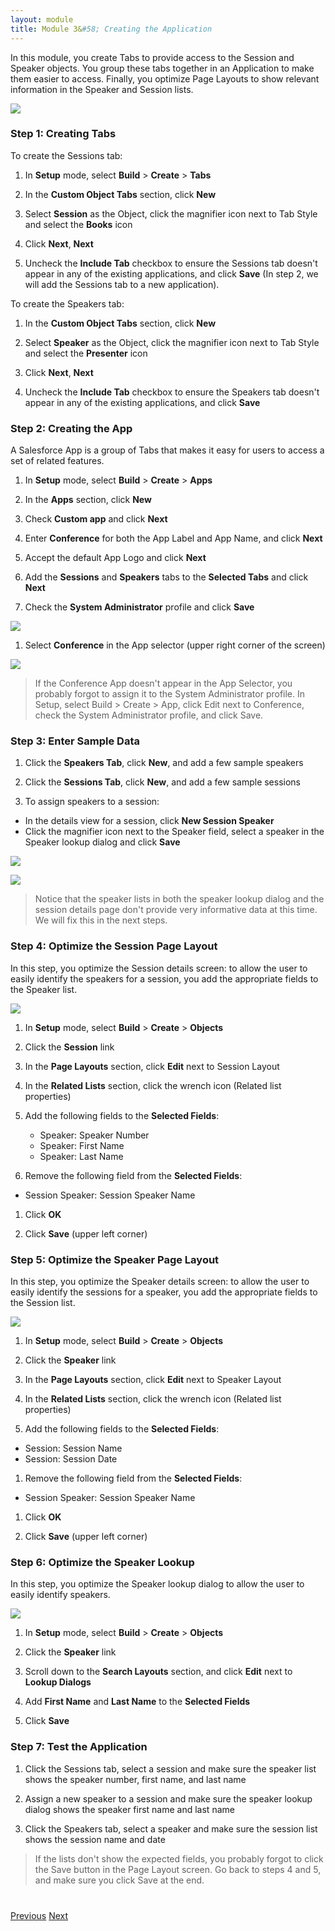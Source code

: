 ```yaml
---
layout: module
title: Module 3&#58; Creating the Application
---
```

In this module, you create Tabs to provide access to the Session and Speaker objects. You group these tabs together in an Application to make them easier to access. Finally, you optimize Page Layouts to show relevant information in the Speaker and Session lists.

![](images/app.jpg)

### Step 1: Creating Tabs

To create the Sessions tab:

1. In **Setup** mode, select **Build** > **Create** > **Tabs**

1. In the **Custom Object Tabs** section, click **New**

1. Select **Session** as the Object, click the magnifier icon next to Tab Style and select the **Books** icon

1. Click **Next**, **Next**

1. Uncheck the **Include Tab** checkbox to ensure the Sessions tab doesn't appear in any of the existing applications, and click **Save** (In step 2, we will add the Sessions tab to a new application).

To create the Speakers tab:

1. In the **Custom Object Tabs** section, click **New**

1. Select **Speaker** as the Object, click the magnifier icon next to Tab Style and select the **Presenter** icon

1. Click **Next**, **Next**

1. Uncheck the **Include Tab** checkbox to ensure the Speakers tab doesn't appear in any of the existing applications, and click **Save**

### Step 2: Creating the App

A Salesforce App is a group of Tabs that makes it easy for users to access a set of related features.

1. In **Setup** mode, select **Build** > **Create** > **Apps**

1. In the **Apps** section, click **New**

1. Check **Custom app** and click **Next**

1. Enter **Conference** for both the App Label and App Name, and click **Next**

1. Accept the default App Logo and click **Next**

1. Add the **Sessions** and **Speakers** tabs to the **Selected Tabs** and click **Next**

1. Check the **System Administrator** profile and click **Save**

  ![](images/sysadmin.jpg)

1. Select **Conference** in the App selector (upper right corner of the screen)

  ![](images/conference-app.jpg)

  > If the Conference App doesn't appear in the App Selector, you probably forgot to assign it to the System Administrator profile. In Setup, select Build > Create > App, click Edit next to Conference, check the System Administrator profile, and click Save.

### Step 3: Enter Sample Data

1. Click the **Speakers Tab**, click **New**, and add a few sample speakers

1. Click the **Sessions Tab**, click **New**, and  add a few sample sessions

1. To assign speakers to a session:
  - In the details view for a session, click **New Session Speaker**
  - Click the magnifier icon next to the Speaker field, select a speaker in the Speaker lookup dialog and click **Save**

  ![](images/speaker-lookup.jpg)

  ![](images/session-detail.jpg)

  > Notice that the speaker lists in both the speaker lookup dialog and the session details page don't provide very informative data at this time. We will fix this in the next steps.



### Step 4: Optimize the Session Page Layout

In this step, you optimize the Session details screen: to allow the user to easily identify the speakers for a session, you add the appropriate fields to the Speaker list.  

![](images/session-layout.jpg)

1. In **Setup** mode, select **Build** > **Create** > **Objects**

1. Click the **Session** link

1. In the **Page Layouts** section, click **Edit** next to Session Layout

1. In the **Related Lists** section, click the wrench icon (Related list properties)

1. Add the following fields to the **Selected Fields**:
   - Speaker: Speaker Number
   - Speaker: First Name
   - Speaker: Last Name

1. Remove the following field from the **Selected Fields**:
  - Session Speaker: Session Speaker Name

1. Click **OK**

1. Click **Save** (upper left corner)

### Step 5: Optimize the Speaker Page Layout

In this step, you optimize the Speaker details screen: to allow the user to easily identify the sessions for a speaker, you add the appropriate fields to the Session list.  

![](images/speaker-layout.jpg)

1. In **Setup** mode, select **Build** > **Create** > **Objects**

1. Click the **Speaker** link

1. In the **Page Layouts** section, click **Edit** next to Speaker Layout

1. In the **Related Lists** section, click the wrench icon (Related list properties)

1. Add the following fields to the **Selected Fields**:
  - Session: Session Name
  - Session: Session Date

1. Remove the following field from the **Selected Fields**:
  - Session Speaker: Session Speaker Name

1. Click **OK**

1. Click **Save** (upper left corner)

### Step 6: Optimize the Speaker Lookup

In this step, you optimize the Speaker lookup dialog to allow the user to easily identify speakers.  

![](images/lookup.jpg)

1. In **Setup** mode, select **Build** > **Create** > **Objects**

1. Click the **Speaker** link

1. Scroll down to the **Search Layouts** section, and click **Edit** next to **Lookup Dialogs**

1. Add **First Name** and **Last Name** to the **Selected Fields**

1. Click **Save**

### Step 7: Test the Application

1. Click the Sessions tab, select a session and make sure the speaker list shows the speaker number, first name, and last name

1. Assign a new speaker to a session and make sure the speaker lookup dialog shows the speaker first name and last name

1. Click the Speakers tab, select a speaker and make sure the session list shows the session name and date

> If the lists don't show the expected fields, you probably forgot to click the Save button in the Page Layout screen. Go back to steps 4 and 5, and make sure you click Save at the end.



<div class="row" style="margin-top:40px;">
<div class="col-sm-12">
<a href="Creating-the-Data-Model.html" class="btn btn-default"><i class="glyphicon glyphicon-chevron-left"></i> Previous</a>
<a href="Creating-an-Apex-Class.html" class="btn btn-default pull-right">Next <i class="glyphicon glyphicon-chevron-right"></i></a>
</div>
</div>
